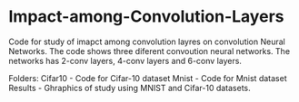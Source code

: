 # Impact-among-Convolution-Layers

Code for study of imapct among convolution layres on convolution Neural Networks.
The code shows three diferent convoution neural networks. The networks has 2-conv layers, 4-conv layers and 6-conv layers.

Folders:
Cifar10 - Code for Cifar-10 dataset
Mnist - Code for Mnist dataset
Results - Ghraphics of study using MNIST and Cifar-10 datasets.
